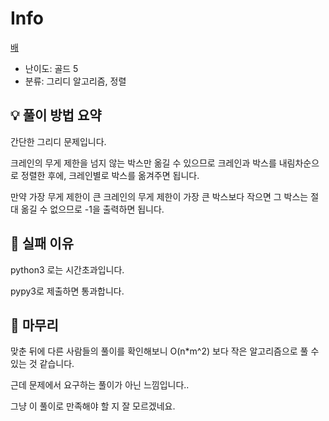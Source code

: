 # Info
[배](https://boj.kr/1092)

- 난이도: 골드 5
- 분류: 그리디 알고리즘, 정렬

## 💡 풀이 방법 요약

간단한 그리디 문제입니다.

크레인의 무게 제한을 넘지 않는 박스만 옮길 수 있으므로 크레인과 박스를 내림차순으로 정렬한 후에, 크레인별로 박스를 옮겨주면 됩니다.

만약 가장 무게 제한이 큰 크레인의 무게 제한이 가장 큰 박스보다 작으면 그 박스는 절대 옮길 수 없으므로 -1을 출력하면 됩니다.

## 👀 실패 이유

python3 로는 시간초과입니다.

pypy3로 제출하면 통과합니다.

## 🙂 마무리

맞춘 뒤에 다른 사람들의 풀이를 확인해보니 O(n*m^2) 보다 작은 알고리즘으로 풀 수 있는 것 같습니다.

근데 문제에서 요구하는 풀이가 아닌 느낌입니다..

그냥 이 풀이로 만족해야 할 지 잘 모르겠네요.
